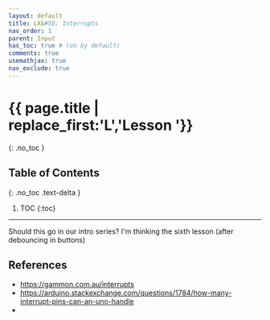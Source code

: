 ```yaml
---
layout: default
title: LX&#58; Interrupts
nav_order: 1
parent: Input
has_toc: true # (on by default)
comments: true
usemathjax: true
nav_exclude: true
---
```

# {{ page.title | replace_first:'L','Lesson '}}
{: .no_toc }

## Table of Contents
{: .no_toc .text-delta }

1. TOC
{:toc}
---

Should this go in our intro series? I'm thinking the sixth lesson (after debouncing in buttons)

## References
- https://gammon.com.au/interrupts
- https://arduino.stackexchange.com/questions/1784/how-many-interrupt-pins-can-an-uno-handle
- 
